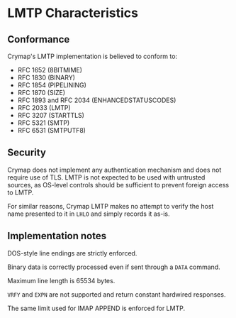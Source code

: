 # LMTP Characteristics

## Conformance

Crymap's LMTP implementation is believed to conform to:

- RFC 1652 (8BITMIME)
- RFC 1830 (BINARY)
- RFC 1854 (PIPELINING)
- RFC 1870 (SIZE)
- RFC 1893 and RFC 2034 (ENHANCEDSTATUSCODES)
- RFC 2033 (LMTP)
- RFC 3207 (STARTTLS)
- RFC 5321 (SMTP)
- RFC 6531 (SMTPUTF8)

## Security

Crymap does not implement any authentication mechanism and does not require use
of TLS. LMTP is not expected to be used with untrusted sources, as OS-level
controls should be sufficient to prevent foreign access to LMTP.

For similar reasons, Crymap LMTP makes no attempt to verify the host name
presented to it in `LHLO` and simply records it as-is.

## Implementation notes

DOS-style line endings are strictly enforced.

Binary data is correctly processed even if sent through a `DATA` command.

Maximum line length is 65534 bytes.

`VRFY` and `EXPN` are not supported and return constant hardwired responses.

The same limit used for IMAP APPEND is enforced for LMTP.
